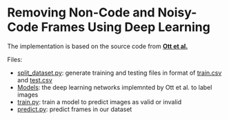 # Removing Non-Code and Noisy-Code Frames Using Deep Learning
The implementation is based on the source code from [<b>Ott et al.</b>](https://github.com/jordanott/Video-Code-Tagging)

Files:
  * [split_dataset.py](split_dataset.py): generate training and testing files in format of [train.csv](train.csv) and [test.csv](test.csv)
  * [Models](Models/): the deep learning networks implemnted by Ott et al. to label images
  * [train.py](train.py): train a model to predict images as valid or invalid
  * [predict.py](predict.py): predict frames in our dataset
